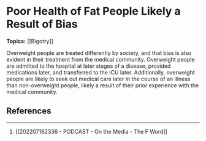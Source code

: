 # Poor Health of Fat People Likely a Result of Bias
**Topics:** [[Bigotry]]

Overweight people are treated differently by society, and that bias is also evident in their treatment from the medical community. Overweight people are admitted to the hospital at later stages of a disease, provided medications later, and transferred to the ICU later. Additionally, overweight people are likely to seek out medical care later in the course of an illness than non-overweight people, likely a result of their prior experience with the medical community. 

## References
---
1. [[202207162336 - PODCAST - On the Media - The F Word]]
